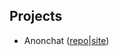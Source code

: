 ## Projects
- Anonchat ([repo](https://github.com/papaIOprog/AnonChat)|[site](https://anonchat.papaio.xyz/))
